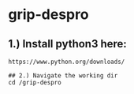 # grip-despro

## 1.) Install python3 here:
```link
https://www.python.org/downloads/

## 2.) Navigate the working dir
cd /grip-despro

